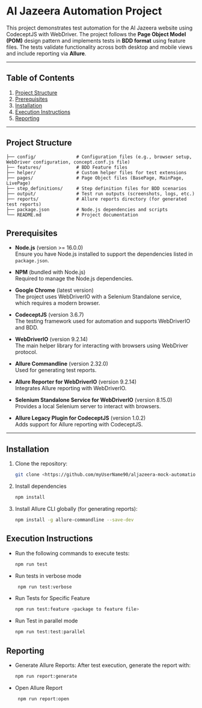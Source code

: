 # Al Jazeera Automation Project

This project demonstrates test automation for the Al Jazeera website using CodeceptJS with WebDriver. The project follows the **Page Object Model (POM)** design pattern and implements tests in **BDD format** using feature files. The tests validate functionality across both desktop and mobile views and include reporting via **Allure**.

---

## Table of Contents

1. [Project Structure](#project-structure)
2. [Prerequisites](#prerequisites)
3. [Installation](#installation)
4. [Execution Instructions](#execution-instructions)
5. [Reporting](#reporting)
---

## Project Structure

````
├── config/               # Configuration files (e.g., browser setup, WebDriver configuration, concept.conf.js file)
├── features/             # BDD Feature files
├── helper/               # Custom helper files for test extensions
├── pages/                # Page Object files (BasePage, MainPage, LivePage)
├── step_definitions/     # Step definition files for BDD scenarios
├── output/               # Test run outputs (screenshots, logs, etc.)
├── reports/              # Allure reports directory (for generated test reports)
├── package.json          # Node.js dependencies and scripts
└── README.md             # Project documentation 
````


## Prerequisites

- **Node.js** (version >= 16.0.0)  
  Ensure you have Node.js installed to support the dependencies listed in `package.json`.

- **NPM** (bundled with Node.js)  
  Required to manage the Node.js dependencies.

- **Google Chrome** (latest version)  
  The project uses WebDriverIO with a Selenium Standalone service, which requires a modern browser.

- **CodeceptJS** (version 3.6.7)  
  The testing framework used for automation and supports WebDriverIO and BDD.

- **WebDriverIO** (version 9.2.14)  
  The main helper library for interacting with browsers using WebDriver protocol.

- **Allure Commandline** (version 2.32.0)  
  Used for generating test reports.

- **Allure Reporter for WebDriverIO** (version 9.2.14)  
  Integrates Allure reporting with WebDriverIO.

- **Selenium Standalone Service for WebDriverIO** (version 8.15.0)  
  Provides a local Selenium server to interact with browsers.

- **Allure Legacy Plugin for CodeceptJS** (version 1.0.2)  
  Adds support for Allure reporting with CodeceptJS.

---

## Installation

1. Clone the repository:
   ```bash
   git clone <https://github.com/myUserName90/aljazeera-mock-automation.git>

2. Install dependencies

    ``` bash
   npm install
3. Install Allure CLI globally (for generating reports):

   ```bash
   npm install -g allure-commandline --save-dev

## Execution Instructions
 
- Run the following commands to execute tests:

   ````bash
   npm run test

- Run tests in verbose mode

  ````bash
   npm run test:verbose

- Run Tests for Specific Feature
  ```bash 
  npm run test:feature <package to feature file>
  
- Run Test in parallel mode
    ````bash
  npm run test:test:parallel

## Reporting

- Generate Allure Reports: After test execution, generate the report with:

  ```bash
  npm run report:generate

- Open Allure Report
  ```bash
   npm run report:open
